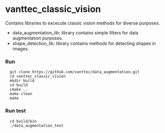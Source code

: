 # vanttec_classic_vision
Contains libraries to excecute classic vision methods for diverse purposes. 

* data_augmentation_lib: library contains simple filters for data augmentation purposes.
* shape_detection_lib: library contains methods for detecting shapes in images. 

### Run
```
  git clone https://github.com/vanttec/data_augmentation.git
  cd vanttec_classic_vision
  mkdir build
  cd build
  cmake ..
  make clean
  make 
```

### Run test
```
  cd build/bin
  ./data_augmentation_test
```
